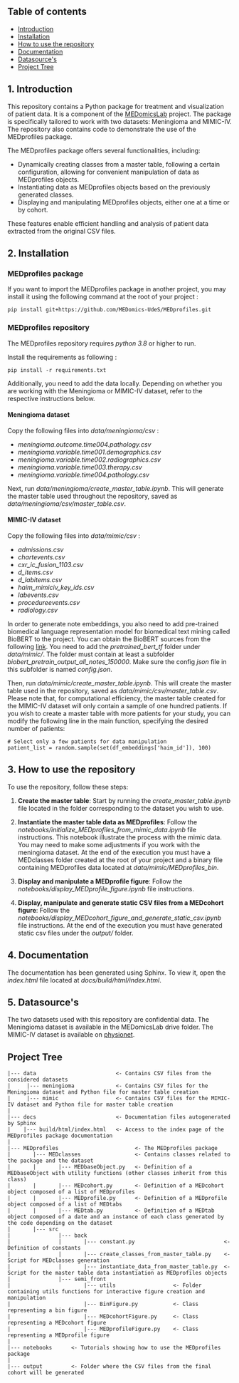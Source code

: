 ## Table of contents

* [Introduction](#1-introduction)
* [Installation](#2-installation)
* [How to use the repository](#3-how-to-use-the-repository)
* [Documentation](#4-documentation)
* [Datasource's](#5-datasources)
* [Project Tree](#project-tree)


## 1. Introduction

This repository contains a Python package for treatment and visualization of patient data. It is a component of
the [MEDomicsLab](https://github.com/MEDomics-UdeS/MEDomicsLab) project. The package is specifically tailored to work
with two datasets: Meningioma and MIMIC-IV. The repository also contains code to demonstrate the use of the MEDprofiles
package.

The MEDprofiles package offers several functionalities, including:

- Dynamically creating classes from a master table, following a certain configuration, allowing for convenient 
  manipulation of data as MEDprofiles objects.
- Instantiating data as MEDprofiles objects based on the previously generated classes.
- Displaying and manipulating MEDprofiles objects, either one at a time or by cohort.

These features enable efficient handling and analysis of patient data extracted from the original CSV files.


## 2. Installation

### MEDprofiles package

If you want to import the MEDprofiles package in another project, you may install it using the following command at the 
root of your project :

```
pip install git+https://github.com/MEDomics-UdeS/MEDprofiles.git
```

### MEDprofiles repository

The MEDprofiles repository requires *python 3.8* or higher to run.

Install the requirements as following :

```
pip install -r requirements.txt
```

Additionally, you need to add the data locally. Depending on whether you are working with the Meningioma or MIMIC-IV 
dataset, refer to the respective instructions below.

#### Meningioma dataset

Copy the following files into *data/meningioma/csv* :

- *meningioma.outcome.time004.pathology.csv*
- *meningioma.variable.time001.demographics.csv*
- *meningioma.variable.time002.radiographics.csv*
- *meningioma.variable.time003.therapy.csv*
- *meningioma.variable.time004.pathology.csv*

Next, run *data/meningioma/create_master_table.ipynb*. This will generate the master table used throughout the 
repository, saved as *data/meningioma/csv/master_table.csv*.

#### MIMIC-IV dataset

Copy the following files into *data/mimic/csv* :

- *admissions.csv*
- *chartevents.csv*
- *cxr_ic_fusion_1103.csv*
- *d_items.csv*
- *d_labitems.csv*
- *haim_mimiciv_key_ids.csv*
- *labevents.csv*
- *procedureevents.csv*
- *radiology.csv*

In order to generate note embeddings, you also need to add pre-trained biomedical language representation model for 
biomedical text mining called BioBERT to the project. You can obtain the BioBERT sources from the following 
[link](https://github.com/EmilyAlsentzer/clinicalBERT). 
You need to add the *pretrained_bert_tf* folder under *data/mimic/*. The folder must contain at least a subfolder 
*biobert_pretrain_output_all_notes_150000*. Make sure the config *json* file in this subfolder is named *config.json*.

Then, run *data/mimic/create_master_table.ipynb*. This will create the master table used in the repository, saved as 
*data/mimic/csv/master_table.csv*. Please note that, for computational efficiency, the master table created for the 
MIMIC-IV dataset will only contain a sample of one hundred patients. If you wish to create a master table with more 
patients for your study, you can modify the following line in the main function, specifying the desired number of 
patients:

```
# Select only a few patients for data manipulation
patient_list = random.sample(set(df_embeddings['haim_id']), 100)
```


## 3. How to use the repository

To use the repository, follow these steps:

1. **Create the master table**: Start by running the *create_master_table.ipynb* file located in the folder 
   corresponding to the dataset you wish to use.

2. **Instantiate the master table data as MEDprofiles**: Follow the *notebooks/initialize_MEDprofiles_from_mimic_data.ipynb*
   file instructions. This notebook illustrate the process with the mimic data. You may need to make some adjustments if 
   you work with the meningioma dataset. At the end of the execution you must have a MEDclasses folder created at the 
   root of your project and a binary file containing MEDprofiles data located at *data/mimic/MEDprofiles_bin*.

3. **Display and manipulate a MEDprofile figure**: Follow the *notebooks/display_MEDprofile_figure.ipynb* file
   instructions.

4. **Display, manipulate and generate static CSV files from a MEDcohort figure**: Follow the 
   *notebooks/display_MEDcohort_figure_and_generate_static_csv.ipynb* file instructions. At the end of the execution
   you must have generated static csv files under the *output/* folder.


## 4. Documentation

The documentation has been generated using Sphinx. To view it, open the *index.html* file located at 
*docs/build/html/index.html*.


## 5. Datasource's

The two datasets used with this repository are confidential data. The Meningioma dataset is available in the MEDomicsLab 
drive folder. The MIMIC-IV dataset is available on [physionet](https://physionet.org/content/mimiciv/2.2/).


## Project Tree

```
|--- data                         <- Contains CSV files from the considered datasets
|     |--- meningioma             <- Contains CSV files for the Meningioma dataset and Python file for master table creation
|     |--- mimic                  <- Contains CSV files for the MIMIC-IV dataset and Python file for master table creation
|
|--- docs                         <- Documentation files autogenerated by Sphinx
|    |--- build/html/index.html   <- Access to the index page of the MEDprofiles package documentation
|
|--- MEDprofiles                        <- The MEDprofiles package
|       |--- MEDclasses                 <- Contains classes related to the package and the dataset
|       |       |--- MEDbaseObject.py   <- Definition of a MEDbaseObject with utility functions (other classes inherit from this class)
|       |       |--- MEDcohort.py       <- Definition of a MEDcohort object composed of a list of MEDprofiles
|       |       |--- MEDprofile.py      <- Definition of a MEDprofile object composed of a list of MEDtabs
|       |       |--- MEDtab.py          <- Definition of a MEDtab object composed of a date and an instance of each class generated by the code depending on the dataset
|       |--- src
|               |--- back
|               |       |--- constant.py                            <- Definition of constants
|               |       |--- create_classes_from_master_table.py    <- Script for MEDclasses generation
|               |       |--- instantiate_data_from_master_table.py  <- Script for the master table data instantiation as MEDprofiles objects
|               |--- semi_front
|                       |--- utils                  <- Folder containing utils functions for interactive figure creation and manipulation
|                       |--- BinFigure.py           <- Class representing a bin figure
|                       |--- MEDcohortFigure.py     <- Class representing a MEDcohort figure
|                       |--- MEDprofileFigure.py    <- Class representing a MEDprofile figure
|
|--- notebooks      <- Tutorials showing how to use the MEDprofiles package
|
|--- output         <- Folder where the CSV files from the final cohort will be generated
```